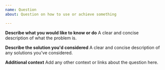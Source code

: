 ```yaml
---
name: Question
about: Question on how to use or achieve something

---
```


**Describe what you would like to know or do**
A clear and concise description of what the problem is.

**Describe the solution you'd considered**
A clear and concise description of any solutions you've considered.

**Additional context**
Add any other context or links about the question here.
